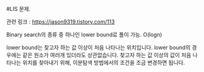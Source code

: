 

#LIS 문제.





관련 링크 : https://jason9319.tistory.com/113  

Binary search의 종류 중 하나인 lower bound로 풀이 가능. O(logn)  


lower bound는 찾고자 하는 값 이상이 처음 나타나는 위치입니다. lower bound의 경우에는 같은 원소가 여러개 있더라도 상관없습니다. 찾고자 하는 값 이상의 값이 처음 나타나는 위치를 찾아내기 위해, 이분탐색 방법에서의 조건을 조금 변경하면 됩니다.
